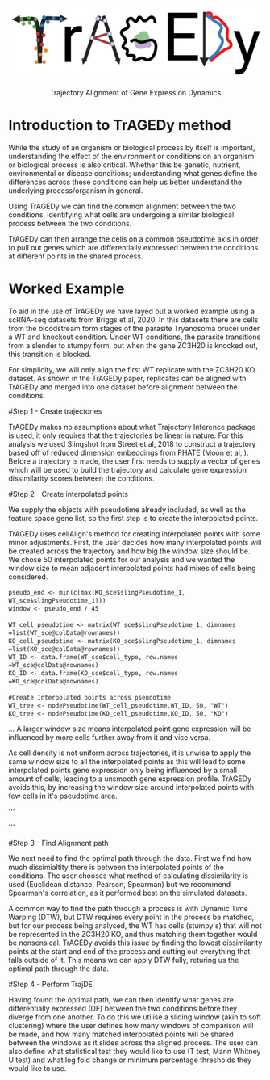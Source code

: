 ![](TrAGEDy_example/logo.png)
<p align="center"> Trajectory Alignment of Gene Expression Dynamics </p>

# Introduction to TrAGEDy method
While the study of an organism or biological process by itself is important, understanding the effect of the environment or conditions on an organism or biological process is also critical. Whether this be genetic, nutrient, environmental or disease conditions; understanding what genes define the differences across these conditions can help us better understand the underlying process/organism in general. 

Using TrAGEDy we can find the common alignment between the two conditions, identifying what cells are undergoing a similar biological process between the two conditions.

TrAGEDy can then arrange the cells on a common pseudotime axis in order to pull out genes which are differentially expressed between the conditions at different points in the shared process.

# Worked Example

To aid in the use of TrAGEDy we have layed out a worked example using a scRNA-seq datasets from Briggs et al, 2020. In this datasets there are cells from the bloodstream form stages of the parasite Tryanosoma brucei under a WT and knockout condition. Under WT conditions, the parasite transitions from a slender to stumpy form, but when the gene ZC3H20 is knocked out, this transition is blocked. 

For simplicity, we will only align the first WT replicate with the ZC3H20 KO dataset. As shown in the TrAGEDy paper, replicates can be aligned with TrAGEDy and merged into one dataset before alignment between the conditions.

#Step 1 - Create trajectories 

TrAGEDy makes no assumptions about what Trajectory Inference package is used, it only requires that the trajectories be linear in nature. For this analysis we used Slingshot from Street et al, 2018 to construct a trajectory based off of reduced dimension embeddings from PHATE (Moon et al, ). Before a trajectory is made, the user first needs to supply a vector of genes which will be used to build the trajectory and calculate gene expression dissimilarity scores between the conditions.

#Step 2 - Create interpolated points

We supply the objects with pseudotime already included, as well as the feature space gene list, so the first step is to create the interpolated points.

TrAGEDy uses cellAlign's method for creating interpolated points with some minor adjustments. First, the user decides how many interpolated points will be created across the trajectory and how big the window size should be. We chose 50 interpolated points for our analysis and we wanted the window size to mean adjacent interpolated points had mixes of cells being considered.

```
pseudo_end <- min(c(max(KO_sce$slingPseudotime_1, WT_sce$slingPseudotime_1)))
window <- pseudo_end / 45

WT_cell_pseudotime <- matrix(WT_sce$slingPseudotime_1, dimnames =list(WT_sce@colData@rownames))
KO_cell_pseudotime <- matrix(KO_sce$slingPseudotime_1, dimnames =list(KO_sce@colData@rownames))
WT_ID <- data.frame(WT_sce$cell_type, row.names =WT_sce@colData@rownames)
KO_ID <- data.frame(KO_sce$cell_type, row.names =KO_sce@colData@rownames)

#Create Interpolated points across pseudotime 
WT_tree <- nodePseudotime(WT_cell_pseudotime,WT_ID, 50, "WT")
KO_tree <- nodePseudotime(KO_cell_pseudotime,KO_ID, 50, "KO")
```

... A larger window size means interpolated point gene expression will be influenced by more cells further away from it and vice versa. 

As cell density is not uniform across trajectories, it is unwise to apply the same window size to all the interpolated points as this will lead to some interpolated points gene expression only being influenced by a small amount of cells, leading to a unsmooth gene expression profile. TrAGEDy avoids this, by increasing the window size around interpolated points with few cells in it's pseudotime area.


'''

'''


#Step 3 - Find Alignment path

We next need to find the optimal path through the data. First we find how much dissimialtity there is between the interpolated points of the conditions. The user chooses what method of calculating dissimilarity is used (Euclidean distance, Pearson, Spearman) but we recommend Spearman's correlation, as it performed best on the simulated datasets. 

A common way to find the path through a process is with Dynamic Time Warping (DTW), but DTW requires every point in the process be matched, but for our process being analysed, the WT has cells (stumpy's) that will not be represented in the ZC3H20 KO, and thus matching them together would be nonsensical. TrAGEDy avoids this issue by finding the lowest dissimilarity points at the start and end of the process and cutting out everything that falls outside of it. This means we can apply DTW fully, returing us the optimal path through the data.

#Step 4 - Perform TrajDE

Having found the optimal path, we can then identify what genes are differentially expressed (DE) between the two conditions before they diverge from one another. To do this we utilise a sliding window (akin to soft clustering) where the user defines how many windows of comparison will be made, and how many matched interpolated points will be shared between the windows as it slides across the aligned process. The user can also define what statistical test they would like to use (T test, Mann Whitney U test) and what log fold change or minimum percentage thresholds they would like to use.



